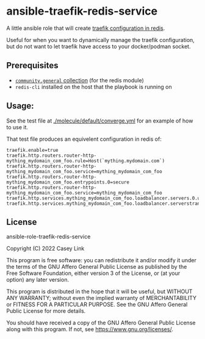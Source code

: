 # ansible-traefik-redis-service

A little ansible role that will create [traefik configuration in redis][0].

Useful for when you want to dynamically manage the traefik configuration, but do
not want to let traefik have access to your docker/podman socket.

## Prerequisites

* [`community.general` collection][2] (for the redis module)
* `redis-cli` installed on the host that the playbook is running on

## Usage:

See the test file at [./molecule/default/converge.yml][1] for an example of how to use it.

That test file produces an equivelent configuration in redis of:

```
traefik.enable=true
traefik.http.routers.router-http-mything_mydomain_com_foo.rule=Host(`mything.mydomain.com`)
traefik.http.routers.router-http-mything_mydomain_com_foo.service=mything_mydomain_com_foo
traefik.http.routers.router-http-mything_mydomain_com_foo.entrypoints.0=secure
traefik.http.routers.router-http-mything_mydomain_com_foo.service=mything_mydomain_com_foo
traefik.http.services.mything_mydomain_com_foo.loadbalancer.servers.0.url=http://mything:80
traefik.http.services.mything_mydomain_com_foo.loadbalancer.serverstransport=ignorecert@file
```


## License

ansible-role-traefik-redis-service

Copyright (C) 2022 Casey Link

This program is free software: you can redistribute it and/or modify
it under the terms of the GNU Affero General Public License as published by
the Free Software Foundation, either version 3 of the License, or
(at your option) any later version.

This program is distributed in the hope that it will be useful,
but WITHOUT ANY WARRANTY; without even the implied warranty of
MERCHANTABILITY or FITNESS FOR A PARTICULAR PURPOSE.  See the
GNU Affero General Public License for more details.

You should have received a copy of the GNU Affero General Public License
along with this program.  If not, see <https://www.gnu.org/licenses/>.

[0]: https://doc.traefik.io/traefik/providers/redis/
[1]: ./molecule/default/converge.yml
[2]: https://galaxy.ansible.com/community/general
